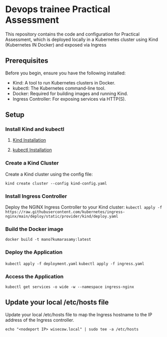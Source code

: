 # Devops trainee Practical Assessment
This repository contains the code and configuration for Practical Assessment, which is deployed locally in a Kubernetes cluster using Kind (Kubernetes IN Docker) and exposed via Ingress

## Prerequisites

Before you begin, ensure you have the following installed:

* Kind: A tool to run Kubernetes clusters in Docker.
* kubectl: The Kubernetes command-line tool.
* Docker: Required for building images and running Kind.
* Ingress Controller: For exposing services via HTTP(S).

## Setup

### Install Kind and kubectl
1. [Kind Installation](https://kind.sigs.k8s.io/docs/user/quick-start/#installation)

2. [kubectl Installation](https://kubernetes.io/docs/tasks/tools/install-kubectl-linux/)


### Create a Kind Cluster

Create a Kind cluster using the config file:

```kind create cluster --config kind-config.yaml```

### Install Ingress Controller

Deploy the NGINX Ingress Controller to your Kind cluster:
```kubectl apply -f https://raw.githubusercontent.com/kubernetes/ingress-nginx/main/deploy/static/provider/kind/deploy.yaml```

### Build the Docker image
```docker build -t mano7kumarasamy:latest```

### Deploy the Application

```kubectl apply -f deployment.yaml```
```kubectl apply -f ingress.yaml```

### Access the Application
```kubectl get services -o wide -w --namespace ingress-nginx```

## Update your local /etc/hosts file

Update your local /etc/hosts file to map the Ingress hostname to the IP address of the Ingress controller.

```echo "<nodeport IP> wisecow.local" | sudo tee -a /etc/hosts```
